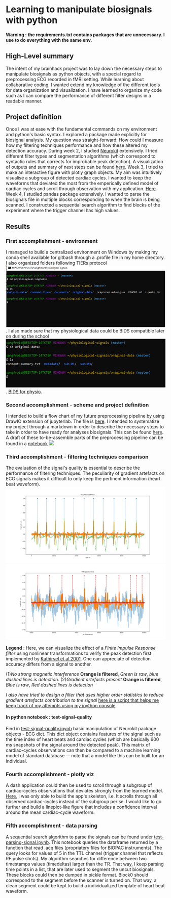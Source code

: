 # Learning to manipulate biosignals with python
#### Warning : the requirements.txt contains packages that are unnecessary. I use to do everything with the same env. 

## High-Level summary
The intent of my brainhack project was to lay down the necessary steps to manipulate biosignals as python objects, with a special regard to preprocessing ECG recorded in fMRI setting. While learning about collaborative coding, I wanted extend my knowledge of the different tools for data organization and visualization. I have learned to organize my code such as I can compare the performance of different filter designs in a readable manner.

## Project definition
Once I was at ease with the fundamental commands on my environment and python's basic syntax. I explored a package made explicitly for biosignal analysis. My question was straight-forward: How could I measure how my filtering techniques performance and how these altered my detection accuracy. During week 2, I studied [Neurokit](https://neurokit.readthedocs.io/en/latest/) extensively. I tried different filter types and segmentation algorithms (which correspond to syntactic rules that corrects for improbable peak detection). A visualization of outputs and summary of next steps can be found [here](sripts/test-signal-quality.ipynb). Week 3, I tried to make an interactive figure with plotly graph objects. My aim was intuitively visualise a subgroup of detected cardiac cycles. I wanted to keep the waveforms that deviated the most from the emperically defined model of cardiac cycles and scroll through observation with my application. [Here](scripts/plotly-dash-visualisation.ipynb). Week 4, I studied pandas package extensively. I wanted to parse the biosignals file in multiple blocks corresponding to when the brain is being scanned. I constructed a sequential search algorithm to find blocks of the experiment where the trigger channel has high values.

## Results

### First accomplishment - environment
I managed to build a centralized environment on Windows by making my conda shell available for gitbash through a .profile file in my home directory. I also organized folders following TIERs protocol ![](illustration/TIER.png). I also made sure that my physiological data could be BIDS compatible later on during the school ![](illustration/BIDS.png). [BIDS for physio](https://bids-specification.readthedocs.io/en/stable/04-modality-specific-files/06-physiological-and-other-continuous-recordings.html). 

### Second accomplishment - scheme and project definition
I intended to build a flow chart of my future preprocessing pipeline by using DrawIO extension of jupyterlab. The file is [here](scripts/untitled.dio). I intended to systematize my project through a markdown in order to describe the necessary steps to take in order to have ready for analyses biosignals. This can be found [here](project-scheme.md). A draft of these to-be-assemble parts of the preprocessing pipeline can be found in a [notebook](scripts/biosignal-pipeline.ipynb)
![](preproc-flow-chart.png)

### Third accomplishment - filtering techniques comparison
The evaluation of the signal's quality is essential to describe the performance of filtering techniques. The peculiarity of gradient artefacts on ECG signals makes it difficult to only keep the pertinent information (heart beat waveform). ![1](illustration/clean_signal_superposition.png) ![2](illustration/fmri-polluted-signal_superposition.png)

**Legend** : Here, we can visualize the effect of a *Finite Impulse Response filter* using nonlinear transformations to verify the peak detection first implemented by [Kathirvel et al.2001](http://link.springer.com/article/10.1007/s13239-011-0065-3/fulltext.html). One can appreciate of detection accuracy differs from a signal to another.

(1)_No strong magnetic interference_ **Orange is filtered**, *Green is raw*, *blue dashed lines is detection*. (2)_Gradient artefacts present_ **Orange is filtered**, *Blue is raw*, *Red dashed lines is detection*

_I also have tried to design a filter that uses higher order statistics to reduce gradient artefacts contribution to the signal_ [here is a script that helps me keep track of my attempts using my ipython console](scripts/test-for-filterDesign.py)

#### In python notebook : test-signal-quality
Find in [test-signal-quality.ipynb](scripts/test-signal-quality.ipynb) basic manipulation of Neurokit package objects - ECG dict. This dict object contains features of the signal such as the time index of heart beats and cardiac cycles (which are basically 600 ms snapshots of the signal around the detected peak). This matrix of cardiac-cycles observations can then be compared to a machine learning model of standard database -- note that a model like this can be built for an individual. 

### Fourth accomplishment - plotly viz
A dash application could then be used to scroll through a subgroup of cardiac-cycles observations that deviates strongly from the learned model. [Here](scripts/dash-plotly-visualisation.ipynb), I was only able to build the app's skeleton, i.e. It scrolls through all observed cardiac-cycles instead of the subgroup per se. I would like to go further and build a lineplot-like figure that includes a confidence interval around the mean cardiac-cycle waveform.

### Fifth accomplishment - data parsing
A sequential search algorithm to parse the signals can be found under [test-parsing-signal.ipynb](scripts/test-for-parsing.ipynb). This notebook queries the dataframe returned by a function that read .acq files (propriatery files for BIOPAC instruments). The query looks for values of 5 in the TTL channel (trigger channel that reflects RF pulse shots). My algorithm searches for difference between two timestamps values (timedeltas) larger than the TR. That way, I keep parsing time points in a list, that are later used to segment the uncut biosignals. These blocks could then be dumped in pickle format. Block0 should correspond to the segment before the scanner is turned on. That way, a clean segment could be kept to build a individualized template of heart beat waveform.
